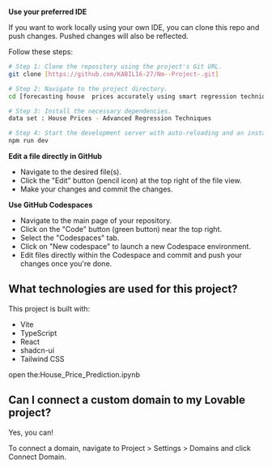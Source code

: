 
**Use your preferred IDE**

If you want to work locally using your own IDE, you can clone this repo and push changes. Pushed changes will also be reflected.


Follow these steps:

```sh
# Step 1: Clone the repository using the project's Git URL.
git clone [https://github.com/KABIL16-27/Nm--Project-.git]

# Step 2: Navigate to the project directory.
cd [forecasting house  prices accurately using smart regression techniques in data science]

# Step 3: Install the necessary dependencies.
data set : House Prices - Advanced Regression Techniques

# Step 4: Start the development server with auto-reloading and an instant preview.
npm run dev
```

**Edit a file directly in GitHub**

- Navigate to the desired file(s).
- Click the "Edit" button (pencil icon) at the top right of the file view.
- Make your changes and commit the changes.

**Use GitHub Codespaces**

- Navigate to the main page of your repository.
- Click on the "Code" button (green button) near the top right.
- Select the "Codespaces" tab.
- Click on "New codespace" to launch a new Codespace environment.
- Edit files directly within the Codespace and commit and push your changes once you're done.

## What technologies are used for this project?

This project is built with:

- Vite
- TypeScript
- React
- shadcn-ui
- Tailwind CSS

open the:House_Price_Prediction.ipynb


## Can I connect a custom domain to my Lovable project?

Yes, you can!

To connect a domain, navigate to Project > Settings > Domains and click Connect Domain.

